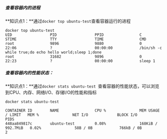 ##### 查看容器内的进程

**知识点1：**通过`docker top ubuntu-test`查看容器运行的进程

```shell
docker top ubuntu-test 
UID                 PID                 PPID                C                   STIME               TTY                 TIME                CMD
root                9896                9880                0                   22:06               ?                   00:00:00            /bin/sh -c while true;do echo hello world;sleep 1;done
root                31682               9896                0                   22:23               ?                   00:00:00            sleep 1
```



##### 查看容器内的性能状态：

**知识点1：**通过`docker stats ubuntu-test `查看容器的性能状态，可以浏览到CPU、内存、网络I/O、存储I/O的性能和指标

```shell
docker stats ubuntu-test

CONTAINER ID        NAME                CPU %               MEM USAGE / LIMIT   MEM %               NET I/O             BLOCK I/O           PIDS
448aa849817c        ubuntu-test         0.08%               168KiB / 992.7MiB   0.02%               58B / 0B            766kB / 0B          2
```

